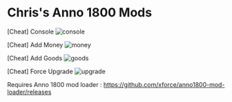 # Chris's Anno 1800 Mods

[Cheat] Console
![console](https://user-images.githubusercontent.com/50437199/163711160-514efafc-ec26-4621-977f-8eeaffbe8027.jpg)

[Cheat] Add Money
![money](https://user-images.githubusercontent.com/50437199/163711164-e8ee5140-5174-4590-99e2-94ba9f5c16e0.jpg)

[Cheat] Add Goods
![goods](https://user-images.githubusercontent.com/50437199/163711166-300fc879-ce81-4977-b9b6-929b0ab3dd01.jpg)

[Cheat] Force Upgrade
![upgrade](https://user-images.githubusercontent.com/50437199/163711174-094b9895-bd06-49bb-aa90-ee98ea8e0c6b.jpg)

Requires Anno 1800 mod loader :
https://github.com/xforce/anno1800-mod-loader/releases

